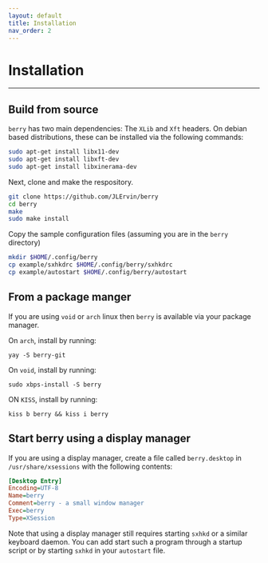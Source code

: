 ```yaml
---
layout: default
title: Installation
nav_order: 2
---
```


# Installation

---

## Build from source

`berry` has two main dependencies: The `XLib` and `Xft` headers.
On debian based distributions, these can be installed via the following commands:

```bash
sudo apt-get install libx11-dev
sudo apt-get install libxft-dev
sudo apt-get install libxinerama-dev
```

Next, clone and make the respository.

```bash
git clone https://github.com/JLErvin/berry
cd berry
make
sudo make install
```
Copy the sample configuration files (assuming you are in the `berry` directory)

```bash
mkdir $HOME/.config/berry
cp example/sxhkdrc $HOME/.config/berry/sxhkdrc
cp example/autostart $HOME/.config/berry/autostart
```

## From a package manger

If you are using `void` or `arch` linux then `berry` is available via your package manager.

On `arch`, install by running:
```
yay -S berry-git
```

On `void`, install by running:
```
sudo xbps-install -S berry
```

ON `KISS`, install by running: 
```
kiss b berry && kiss i berry
```

## Start berry using a display manager

If you are using a display manager, create a file called `berry.desktop` in `/usr/share/xsessions`
with the following contents:

```ini
[Desktop Entry]
Encoding=UTF-8
Name=berry
Comment=berry - a small window manager
Exec=berry
Type=XSession
```

Note that using a display manager still requires starting `sxhkd` or a similar keyboard daemon.
You can add start such a program through a startup script or by starting `sxhkd` in your `autostart` file.
